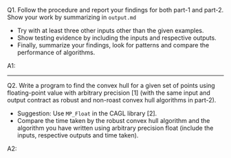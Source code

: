 Q1. Follow the procedure and report your findings for both part-1 and part-2. Show your work by summarizing in `output.md` 

- Try with at least three other inputs other than the given examples.
- Show testing evidence by including the inputs and respective outputs.
- Finally, summarize your findings, look for patterns and compare the performance of algorithms.

A1: 

---

Q2. Write a program to find the convex hull for a given set of points using floating-point value with arbitrary precision [1] 
(with the same input and output contract as robust and non-roast convex hull algorithms in part-2).

- Suggestion: Use `MP_Float` in the CAGL library [2].
- Compare the time taken by the robust convex hull algorithm and the algorithm you have written using arbitrary precision float 
  (include the inputs, respective outputs and time taken).

A2: 